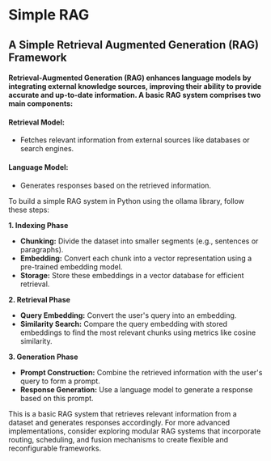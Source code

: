 # Simple RAG
## A Simple Retrieval Augmented Generation (RAG) Framework

#### Retrieval-Augmented Generation (RAG) enhances language models by integrating external knowledge sources, improving their ability to provide accurate and up-to-date information. A basic RAG system comprises two main components:

#### Retrieval Model: 
  - Fetches relevant information from external sources like databases or search engines.
#### Language Model: 
  - Generates responses based on the retrieved information.
 
To build a simple RAG system in Python using the ollama library, follow these steps:

**1. Indexing Phase**

  - **Chunking:** Divide the dataset into smaller segments (e.g., sentences or paragraphs).
  - **Embedding:** Convert each chunk into a vector representation using a pre-trained embedding model.
  - **Storage:** Store these embeddings in a vector database for efficient retrieval.

**2. Retrieval Phase**
   
  - **Query Embedding:** Convert the user's query into an embedding.
  - **Similarity Search:** Compare the query embedding with stored embeddings to find the most relevant chunks using metrics like cosine similarity.

**3. Generation Phase**

  - **Prompt Construction:** Combine the retrieved information with the user's query to form a prompt.
  - **Response Generation:** Use a language model to generate a response based on this prompt.

This is a basic RAG system that retrieves relevant information from a dataset and generates responses accordingly. For more advanced implementations, consider exploring modular RAG systems that incorporate routing, scheduling, and fusion mechanisms to create flexible and reconfigurable frameworks.

